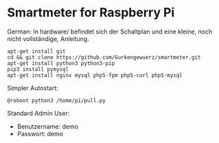 # Smartmeter for Raspberry Pi
German:
In hardware/ befindet sich der Schaltplan und eine kleine, noch nicht vollständige, Anleitung.

    apt-get install git
    cd && git clone https://github.com/Gurkengewuerz/smartmeter.git
    apt-get install python3 python3-pip
    pip3 install pymysql 
    apt-get install nginx mysql php5-fpm php5-curl php5-mysql


Simpler Autostart: 

    @reboot python3 /home/pi/pull.py
    
Standard Admin User:
- Benutzername: demo
- Passwort: demo
